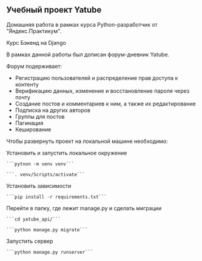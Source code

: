 ## Учебный проект Yatube
Домашняя работа в рамках курса Python-разработчик от "Яндекс.Практикум".

Курс Бэкенд на Django

В рамках данной работы был дописан форум-дневник Yatube.

Форум подерживает:
- Регистрацию пользователей и распределение прав доступа к контенту
- Верификацию данных, изменение и восстановление пароля через почту
- Создание постов и комментариев к ним, а также их редактирование
- Подписка на других авторов
- Группы для постов
- Пагинация
- Кеширование

Чтобы развернуть проект на локальной машине необходимо:

  Установить и запустить локальное окружение

    ```pytnon -m venv venv```

    ```. venv/Scripts/activate```

  Установить зависимости

    ```pip install -r requirements.txt```

  Перейти в папку, где лежит manage.py и сделать миграции

    ```cd yatube_api/```

    ```python manage.py migrate```

  Запустить сервер

    ```python manage.py runserver```
